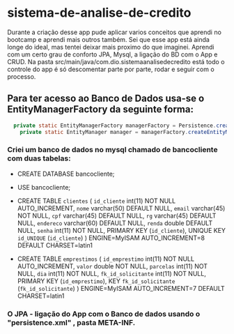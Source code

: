 # sistema-de-analise-de-credito
Durante a criação desse app pude aplicar varios conceitos que 
aprendi no bootcamp e aprendi mais outros também. Sei que esse 
app está ainda longe do ideal, mas tentei deixar mais proximo 
do que imaginei. Aprendi com um certo grau de conforto JPA, Mysql,
a ligação do BD com o App e CRUD. Na pasta 
src/main/java/com.dio.sistemaanalisedecredito está todo o controle 
do app é só descomentar parte por parte, rodar e seguir com o processo.

## Para ter acesso ao Banco de Dados usa-se o EntityManagerFactory da seguinte forma:
```java
  private static EntityManagerFactory managerFactory = Persistence.createEntityManagerFactory("BDcliente");
	private static EntityManager manager = managerFactory.createEntityManager();
```

### Criei um banco de dados no mysql chamado de bancocliente com duas tabelas:

* CREATE DATABASE bancocliente;

* USE bancocliente;

* CREATE TABLE `clientes` (
  `id_cliente` int(11) NOT NULL AUTO_INCREMENT,
  `nome` varchar(50) DEFAULT NULL,
  `email` varchar(45) NOT NULL,
  `cpf` varchar(45) DEFAULT NULL,
  `rg` varchar(45) DEFAULT NULL,
  `endereco` varchar(60) DEFAULT NULL,
  `renda` double DEFAULT NULL,
  `senha` int(11) NOT NULL,
  PRIMARY KEY (`id_cliente`),
  UNIQUE KEY `id_UNIQUE` (`id_cliente`)
) ENGINE=MyISAM AUTO_INCREMENT=8 DEFAULT CHARSET=latin1

* CREATE TABLE `emprestimos` (
  `id_emprestimo` int(11) NOT NULL AUTO_INCREMENT,
  `valor` double NOT NULL,
  `parcelas` int(11) NOT NULL,
  `dia` int(11) NOT NULL,
  `fk_id_solicitante` int(11) NOT NULL,
  PRIMARY KEY (`id_emprestimo`),
  KEY `fk_id_solicitante` (`fk_id_solicitante`)
) ENGINE=MyISAM AUTO_INCREMENT=7 DEFAULT CHARSET=latin1

### O JPA - ligação do App com o Banco de dados usando o "persistence.xml" , pasta META-INF.
